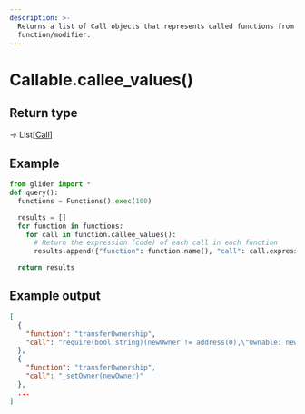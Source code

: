 ```yaml
---
description: >-
  Returns a list of Call objects that represents called functions from the
  function/modifier.
---
```


# Callable.callee\_values()

## Return type

→ List\[[Call](../callnode/)]

## Example

```python
from glider import *
def query():
  functions = Functions().exec(100)

  results = []
  for function in functions:
    for call in function.callee_values():
      # Return the expression (code) of each call in each function
      results.append({"function": function.name(), "call": call.expression})

  return results
```

## Example output

```json
[
  {
    "function": "transferOwnership",
    "call": "require(bool,string)(newOwner != address(0),\"Ownable: new owner is the zero address\")"
  },
  {
    "function": "transferOwnership",
    "call": "_setOwner(newOwner)"
  },
  ...
]
```
